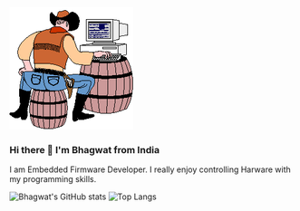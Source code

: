 ![](https://github.com/bhagwat-99/bhagwat-99/blob/main/giphy.gif)
### Hi there 👋 I'm Bhagwat from India

I am Embedded Firmware Developer. I really enjoy controlling Harware with my programming skills.

![Bhagwat's GitHub stats](https://github-readme-stats.vercel.app/api?username=bhagwat-99&show_icons=true&theme=tokyonight)
![Top Langs](https://github-readme-stats.vercel.app/api/top-langs/?username=bhagwat-99&theme=tokyonight&show_icons=true&locale=en)
